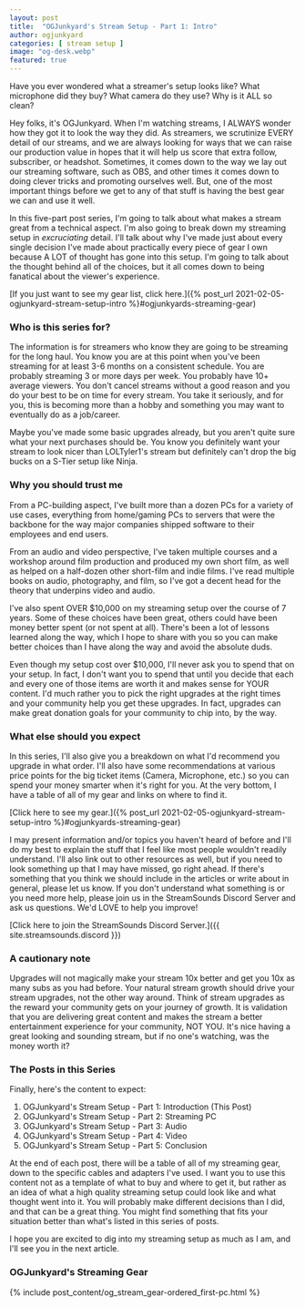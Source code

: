 ```yaml
---
layout: post
title:  "OGJunkyard's Stream Setup - Part 1: Intro"
author: ogjunkyard
categories: [ stream setup ]
image: "og-desk.webp"
featured: true
---
```


Have you ever wondered what a streamer's setup looks like? What microphone did they buy? What camera do they use? Why is it ALL so clean?

Hey folks, it's OGJunkyard. When I'm watching streams, I ALWAYS wonder how they got it to look the way they did. As streamers, we scrutinize EVERY detail of our streams, and we are always looking for ways that we can raise our production value in hopes that it will help us score that extra follow, subscriber, or headshot. Sometimes, it comes down to the way we lay out our streaming software, such as OBS, and other times it comes down to doing clever tricks and promoting ourselves well. But, one of the most important things before we get to any of that stuff is having the best gear we can and use it well.

In this five-part post series, I'm going to talk about what makes a stream great from a technical aspect. I'm also going to break down my streaming setup in *excruciating* detail. I'll talk about why I've made just about every single decision I've made about practically every piece of gear I own because A LOT of thought has gone into this setup. I'm going to talk about the thought behind all of the choices, but it all comes down to being fanatical about the viewer's experience.

[If you just want to see my gear list, click here.]({% post_url 2021-02-05-ogjunkyard-stream-setup-intro %}#ogjunkyards-streaming-gear)

### Who is this series for?

The information is for streamers who know they are going to be streaming for the long haul. You know you are at this point when you've been streaming for at least 3-6 months on a consistent schedule. You are probably streaming 3 or more days per week. You probably have 10+ average viewers. You don't cancel streams without a good reason and you do your best to be on time for every stream. You take it seriously, and for you, this is becoming more than a hobby and something you may want to eventually do as a job/career.

Maybe you've made some basic upgrades already, but you aren't quite sure what your next purchases should be. You know you definitely want your stream to look nicer than LOLTyler1's stream but definitely can't drop the big bucks on a S-Tier setup like Ninja.

### Why you should trust me

From a PC-building aspect, I've built more than a dozen PCs for a variety of use cases, everything from home/gaming PCs to servers that were the backbone for the way major companies shipped software to their employees and end users.

From an audio and video perspective, I've taken multiple courses and a workshop around film production and produced my own short film, as well as helped on a half-dozen other short-film and indie films. I've read multiple books on audio, photography, and film, so I've got a decent head for the theory that underpins video and audio.

I've also spent OVER $10,000 on my streaming setup over the course of 7 years. Some of these choices have been great, others could have been money better spent (or not spent at all). There's been a lot of lessons learned along the way, which I hope to share with you so you can make better choices than I have along the way and avoid the absolute duds.

Even though my setup cost over $10,000, I'll never ask you to spend that on your setup. In fact, I don't want you to spend that until you decide that each and every one of those items are worth it and makes sense for YOUR content. I'd much rather you to pick the right upgrades at the right times and your community help you get these upgrades. In fact, upgrades can make great donation goals for your community to chip into, by the way.

### What else should you expect

In this series, I'll also give you a breakdown on what I'd recommend you upgrade in what order. I'll also have some recommendations at various price points for the big ticket items (Camera, Microphone, etc.) so you can spend your money smarter when it's right for you. At the very bottom, I have a table of all of my gear and links on where to find it.

[Click here to see my gear.]({% post_url 2021-02-05-ogjunkyard-stream-setup-intro %}#ogjunkyards-streaming-gear)

I may present information and/or topics you haven't heard of before and I'll do my best to explain the stuff that I feel like most people wouldn't readily understand. I'll also link out to other resources as well, but if you need to look something up that I may have missed, go right ahead. If there's something that you think we should include in the articles or write about in general, please let us know. If you don't understand what something is or you need more help, please join us in the StreamSounds Discord Server and ask us questions. We'd LOVE to help you improve!

[Click here to join the StreamSounds Discord Server.]({{ site.streamsounds.discord }})

### A cautionary note

Upgrades will not magically make your stream 10x better and get you 10x as many subs as you had before. Your natural stream growth should drive your stream upgrades, not the other way around. Think of stream upgrades as the reward your community gets on your journey of growth. It is validation that you are delivering great content and makes the stream a better entertainment experience for your community, NOT YOU. It's nice having a great looking and sounding stream, but if no one's watching, was the money worth it?

### The Posts in this Series

Finally, here's the content to expect:

1. OGJunkyard's Stream Setup - Part 1: Introduction (This Post)
1. OGJunkyard's Stream Setup - Part 2: Streaming PC
1. OGJunkyard's Stream Setup - Part 3: Audio
1. OGJunkyard's Stream Setup - Part 4: Video
1. OGJunkyard's Stream Setup - Part 5: Conclusion

At the end of each post, there will be a table of all of my streaming gear, down to the specific cables and adapters I've used. I want you to use this content not as a template of what to buy and where to get it, but rather as an idea of what a high quality streaming setup could look like and what thought went into it. You will probably make different decisions than I did, and that can be a great thing. You might find something that fits your situation better than what's listed in this series of posts.

I hope you are excited to dig into my streaming setup as much as I am, and I'll see you in the next article.

### OGJunkyard's Streaming Gear

{% include post_content/og_stream_gear-ordered_first-pc.html %}
